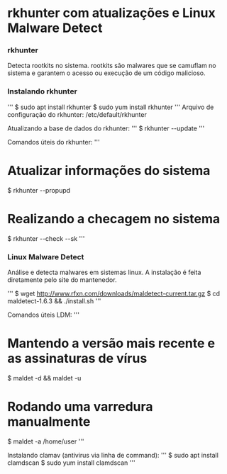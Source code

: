 # rkhunter com atualizações e Linux Malware Detect

### rkhunter

Detecta rootkits no sistema.
rootkits são malwares que se camuflam no sistema e garantem o acesso ou execução de um código malicioso.

### Instalando rkhunter
'''
$ sudo apt install rkhunter
$ sudo yum install rkhunter
'''
Arquivo de configuração do rkhunter: /etc/default/rkhunter

Atualizando a base de dados do rkhunter:
'''
$ rkhunter --update
'''

Comandos úteis do rkhunter:
'''
# Atualizar informações do sistema
$ rkhunter --propupd

# Realizando a checagem no sistema
$ rkhunter --check --sk
'''

### Linux Malware Detect

Análise e detecta malwares em sistemas linux.
A instalação é feita diretamente pelo site do mantenedor.

'''
$ wget http://www.rfxn.com/downloads/maldetect-current.tar.gz
$ cd maldetect-1.6.3 && ./install.sh
'''

Comandos úteis LDM:
'''
# Mantendo a versão mais recente e as assinaturas de vírus
$ maldet -d && maldet -u

# Rodando uma varredura manualmente
$ maldet -a /home/user
'''

Instalando clamav (antivirus via linha de command):
'''
$ sudo apt install clamdscan
$ sudo yum install clamdscan
'''

